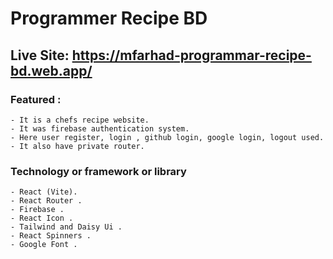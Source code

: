 # Programmer Recipe BD

## Live Site: https://mfarhad-programmar-recipe-bd.web.app/

### Featured :

    - It is a chefs recipe website.
    - It was firebase authentication system.
    - Here user register, login , github login, google login, logout used.
    - It also have private router.

### Technology or framework or library

    - React (Vite).
    - React Router .
    - Firebase .
    - React Icon .
    - Tailwind and Daisy Ui .
    - React Spinners .
    - Google Font .

